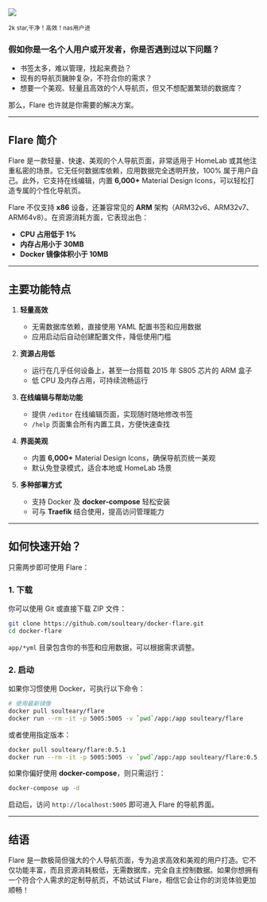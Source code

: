 <img src="/assets/image/250509-docker_flare.png"/> 

<small>2k star,干净！高效！nas用户进</small>

### 假如你是一名个人用户或开发者，你是否遇到过以下问题？
- 书签太多，难以管理，找起来费劲？
- 现有的导航页臃肿复杂，不符合你的需求？
- 想要一个美观、轻量且高效的个人导航页，但又不想配置繁琐的数据库？

那么，Flare 也许就是你需要的解决方案。

---

## Flare 简介
Flare 是一款轻量、快速、美观的个人导航页面，非常适用于 HomeLab 或其他注重私密的场景。它无任何数据库依赖，应用数据完全透明开放，100% 属于用户自己。此外，它支持在线编辑，内置 **6,000+** Material Design Icons，可以轻松打造专属的个性化导航页。

Flare 不仅支持 **x86** 设备，还兼容常见的 **ARM** 架构（ARM32v6、ARM32v7、ARM64v8）。在资源消耗方面，它表现出色：
- **CPU 占用低于 1%**
- **内存占用小于 30MB**
- **Docker 镜像体积小于 10MB**

---

## 主要功能特点
1. **轻量高效**
   - 无需数据库依赖，直接使用 YAML 配置书签和应用数据
   - 应用启动后自动创建配置文件，降低使用门槛

2. **资源占用低**
   - 运行在几乎任何设备上，甚至一台搭载 2015 年 S805 芯片的 ARM 盒子
   - 低 CPU 及内存占用，可持续流畅运行

3. **在线编辑与帮助功能**
   - 提供 `/editor` 在线编辑页面，实现随时随地修改书签
   - `/help` 页面集合所有内置工具，方便快速查找

4. **界面美观**
   - 内置 **6,000+** Material Design Icons，确保导航页统一美观
   - 默认免登录模式，适合本地或 HomeLab 场景

5. **多种部署方式**
   - 支持 Docker 及 **docker-compose** 轻松安装
   - 可与 **Traefik** 结合使用，提高访问管理能力

---

## 如何快速开始？
只需两步即可使用 Flare：

### **1. 下载**
你可以使用 Git 或直接下载 ZIP 文件：
```sh
git clone https://github.com/soulteary/docker-flare.git
cd docker-flare
```
`app/*yml` 目录包含你的书签和应用数据，可以根据需求调整。

### **2. 启动**
如果你习惯使用 Docker，可执行以下命令：
```sh
# 使用最新镜像
docker pull soulteary/flare
docker run --rm -it -p 5005:5005 -v `pwd`/app:/app soulteary/flare
```
或者使用指定版本：
```sh
docker pull soulteary/flare:0.5.1
docker run --rm -it -p 5005:5005 -v `pwd`/app:/app soulteary/flare:0.5.1
```
如果你偏好使用 **docker-compose**，则只需运行：
```sh
docker-compose up -d
```
启动后，访问 `http://localhost:5005` 即可进入 Flare 的导航界面。

---

## 结语
Flare 是一款极简但强大的个人导航页面，专为追求高效和美观的用户打造。它不仅功能丰富，而且资源消耗极低，无需数据库，完全自主控制数据。如果你想拥有一个符合个人需求的定制导航页，不妨试试 Flare，相信它会让你的浏览体验更加顺畅！
